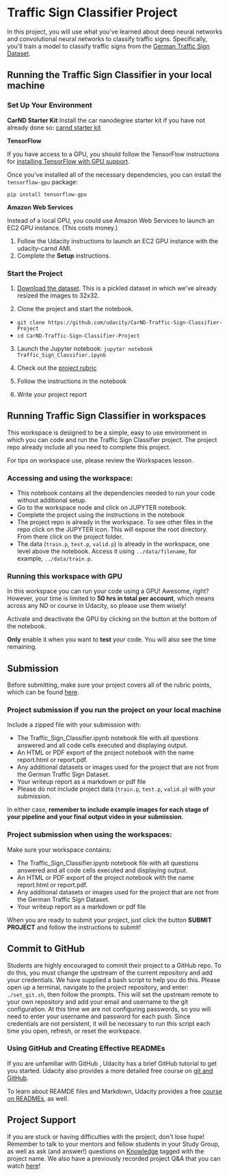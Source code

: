 # Traffic Sign Classifier Project
In this project, you will use what you've learned about deep neural networks and convolutional neural networks to classify traffic signs. Specifically, you'll train a model to classify traffic signs from the [German Traffic Sign Dataset](http://benchmark.ini.rub.de/?section=gtsrb&subsection=dataset).

## Running the Traffic Sign Classifier in your local machine

### Set Up Your Environment
**CarND Starter Kit**
Install the car nanodegree starter kit if you have not already done so: [carnd starter kit](https://github.com/udacity/CarND-Term1-Starter-Kit)

**TensorFlow**

If you have access to a GPU, you should follow the TensorFlow instructions for [installing TensorFlow with GPU support](https://www.tensorflow.org/get_started/os_setup#optional_install_cuda_gpus_on_linux).

Once you've installed all of the necessary dependencies, you can install the `tensorflow-gpu` package:

`pip install tensorflow-gpu`

**Amazon Web Services**

Instead of a local GPU, you could use Amazon Web Services to launch an EC2 GPU instance. (This costs money.)

1. Follow the Udacity instructions to launch an EC2 GPU instance with the udacity-carnd AMI.
2. Complete the **Setup** instructions.


### Start the Project

1. [Download the dataset](https://s3-us-west-1.amazonaws.com/udacity-selfdrivingcar/traffic-signs-data.zip). This is a pickled dataset in which we've already resized the images to 32x32.

2. Clone the project and start the notebook.
 - `git clone https://github.com/udacity/CarND-Traffic-Sign-Classifier-Project`
 - `cd CarND-Traffic-Sign-Classifier-Project`

3. Launch the Jupyter notebook: `jupyter notebook Traffic_Sign_Classifier.ipynb`

4. Check out the [project rubric](https://review.udacity.com/#!/rubrics/481/view)

5. Follow the instructions in the notebook

6. Write your project report

## Running Traffic Sign Classifier in workspaces

This workspace is designed to be a simple, easy to use environment in which you can code and run the Traffic Sign Classifier project. The project repo already include all you need to complete this project.

For tips on workspace use, please review the Workspaces lesson.

### Accessing and using the workspace:

- This notebook contains all the dependencies needed to run your code without additional setup.
- Go to the workspace node and click on JUPYTER notebook.
- Complete the project using the instructions in the notebook
- The project repo is already in the workspace. To see other files in the repo click on the JUPYTER icon. This will expose the root directory. From there click on the project folder.
- The data (`train.p`, `test.p`, `valid.p`) is already in the workspace, one level above the notebook. Access it using `../data/filename`, for example, `../data/train.p`.

### Running this workspace with GPU

In this workspace you can run your code using a GPU! Awesome, right? However, your time is limited to **50 hrs in total per account**, which means across any ND or course in Udacity, so please use them wisely!

Activate and deactivate the GPU by clicking on the button at the bottom of the notebook.

**Only** enable it when you want to **test** your code. You will also see the time remaining. 


## Submission

Before submitting, make sure your project covers all of the rubric points, which can be found [here](https://review.udacity.com/#!/rubrics/481/view).

### Project submission if you run the project on your local machine

Include a zipped file with your submission with:

- The Traffic_Sign_Classifier.ipynb notebook file with all questions answered and all code cells executed and displaying output.
- An HTML or PDF export of the project notebook with the name report.html or report.pdf.
- Any additional datasets or images used for the project that are not from the German Traffic Sign Dataset.
- Your writeup report as a markdown or pdf file
- Please do not include project data (`train.p`, `test.p`, `valid.p`) with your submission.

In either case, **remember to include example images for each stage of your pipeline and your final output video in your submission**.

### Project submission when using the workspaces:

Make sure your workspace contains:

- The Traffic_Sign_Classifier.ipynb notebook file with all questions answered and all code cells executed and displaying output.
- An HTML or PDF export of the project notebook with the name report.html or report.pdf.
- Any additional datasets or images used for the project that are not from the German Traffic Sign Dataset.
- Your writeup report as a markdown or pdf file

When you are ready to submit your project, just click the button **SUBMIT PROJECT** and follow the instructions to submit!

## Commit to GitHub

Students are highly encouraged to commit their project to a GitHub repo. To do this, you must change the upstream of the current repository and add your credentials. We have supplied a bash script to help you do this. Please open up a terminal, navigate to the project repository, and enter: `./set_git.sh`, then follow the prompts. This will set the upstream remote to your own repository and add your email and username to the git configuration. At this time we are not configuring passwords, so you will need to enter your username and password for each push. Since credentials are not persistent, it will be necessary to run this script each time you open, refresh, or reset the workspace.

### Using GitHub and Creating Effective READMEs

If you are unfamiliar with GitHub , Udacity has a brief GitHub tutorial to get you started. Udacity also provides a more detailed free course on [git and GitHub](https://cn.udacity.com/course/how-to-use-git-and-github--ud775).

To learn about REAMDE files and Markdown, Udacity provides a free [course on READMEs](https://cn.udacity.com/course/writing-readmes--ud777), as well. 

## Project Support

If you are stuck or having difficulties with the project, don't lose hope! Remember to talk to your mentors and fellow students in your Study Group, as well as ask (and answer!) questions on [Knowledge](https://knowledge.udacity.com/) tagged with the project name. We also have a previously recorded project Q&A that you can watch [here](https://www.youtube.com/watch?v=ni95EfPILjI&feature=youtu.be)!
